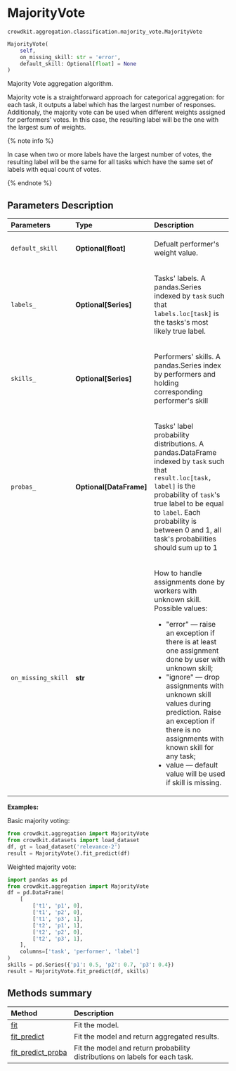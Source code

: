 # MajorityVote

`crowdkit.aggregation.classification.majority_vote.MajorityVote`

```python
MajorityVote(
    self,
    on_missing_skill: str = 'error',
    default_skill: Optional[float] = None
)
```

Majority Vote aggregation algorithm.

Majority vote is a straightforward approach for categorical aggregation: for each task,
it outputs a label which has the largest number of responses. Additionaly, the majority vote
can be used when different weights assigned for performers' votes. In this case, the
resulting label will be the one with the largest sum of weights.

{% note info %}

In case when two or more labels have the largest number of votes, the resulting
label will be the same for all tasks which have the same set of labels with equal count of votes.

{% endnote %}

## Parameters Description

| Parameters | Type | Description |
| :----------| :----| :-----------|
`default_skill`|**Optional\[float\]**|<p>Defualt performer&#x27;s weight value.</p>
`labels_`|**Optional\[Series\]**|<p>Tasks&#x27; labels. A pandas.Series indexed by `task` such that `labels.loc[task]` is the tasks&#x27;s most likely true label.</p>
`skills_`|**Optional\[Series\]**|<p>Performers&#x27; skills. A pandas.Series index by performers and holding corresponding performer&#x27;s skill</p>
`probas_`|**Optional\[DataFrame\]**|<p>Tasks&#x27; label probability distributions. A pandas.DataFrame indexed by `task` such that `result.loc[task, label]` is the probability of `task`&#x27;s true label to be equal to `label`. Each probability is between 0 and 1, all task&#x27;s probabilities should sum up to 1</p>
`on_missing_skill`|**str**|<p>How to handle assignments done by workers with unknown skill. Possible values:<ul><li>&quot;error&quot; — raise an exception if there is at least one assignment done by user with unknown skill;</li><li>&quot;ignore&quot; — drop assignments with unknown skill values during prediction. Raise an exception if there is no  assignments with known skill for any task;</li><li>value — default value will be used if skill is missing.</li></ul></p>

**Examples:**

Basic majority voting:

```python
from crowdkit.aggregation import MajorityVote
from crowdkit.datasets import load_dataset
df, gt = load_dataset('relevance-2')
result = MajorityVote().fit_predict(df)
```

Weighted majority vote:

```python
import pandas as pd
from crowdkit.aggregation import MajorityVote
df = pd.DataFrame(
    [
        ['t1', 'p1', 0],
        ['t1', 'p2', 0],
        ['t1', 'p3', 1],
        ['t2', 'p1', 1],
        ['t2', 'p2', 0],
        ['t2', 'p3', 1],
    ],
    columns=['task', 'performer', 'label']
)
skills = pd.Series({'p1': 0.5, 'p2': 0.7, 'p3': 0.4})
result = MajorityVote.fit_predict(df, skills)
```

## Methods summary

| Method | Description |
| :------| :-----------|
[fit](crowdkit.aggregation.classification.majority_vote.MajorityVote.fit.md)| Fit the model.
[fit_predict](crowdkit.aggregation.classification.majority_vote.MajorityVote.fit_predict.md)| Fit the model and return aggregated results.
[fit_predict_proba](crowdkit.aggregation.classification.majority_vote.MajorityVote.fit_predict_proba.md)| Fit the model and return probability distributions on labels for each task.
